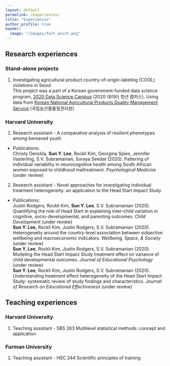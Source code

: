 ```yaml
---
layout: default
permalink: /experiences/
title: "Experiences"
author_profile: true
header:
  image: "/images/fort point.png"
---
```

## Research experiences
### Stand-alone projects
1. Investigating agricultural product country-of-origin-labeling (COOL) violations in Seoul  
This project was a part of a Korean government-funded data science program, [2020 Data Science Campus](http://bigjob.dbguide.net/) (2020 데이터 청년 캠퍼스). Using data from [Korean National Agricultural Products Quality Management Service](http://www.naqs.go.kr/main/main.do) (국립농산물품질관리원)

### Harvard University
1. Research assistant - A comparative analysis of resilient phenotypes among bereaved youth  
* Publications:  
Christy Denckla, **Sun Y. Lee**, Rockli Kim,  Georgina Spies, Jennifer Vasterling, S.V. Subramanian, Soraya Seedat (2020). Pattering of individual variability in neurocognitive health among South African women exposed to childhood maltreatment. *Psychological Medicine* (under review)

2. Research assistant - Novel approaches for investigating individual treatment heterogeneity: an application to the Head Start Impact Study  
* Publications:  
Justin Rodgers, Rockli Kim, **Sun Y. Lee**, S.V. Subramanian (2020). Quantifying the role of Head Start in explaining inter-child variation in cognitive, socio-developmental, and parenting outcomes. *Child Development* (under review)  
**Sun Y. Lee**, Rockli Kim, Justin Rodgers, S.V. Subramanian (2020). Heterogeneity around the country-level association between subjective wellbeing and macroeconomic indicators. *Wellbeing, Space, & Society* (under review)  
**Sun Y. Lee**, Rockli Kim, Justin Rodgers, S.V. Subramanian (2020). Modeling the Head Start Impact Study treatment effect on variance of child developmental outcomes. *Journal of Educational Psychology* (under review)  
**Sun Y. Lee**, Rockli Kim, Justin Rodgers, S.V. Subramanian (2020). Understanding treatment effect heterogeneity of the Head Start Impact Study: systematic review of study findings and characteristics. *Journal of Research on Educational Effectiveness* (under review)

## Teaching experiences
### Harvard University
1. Teaching assistant - SBS 263 Multilevel statistical methods: concept and application  

### Furman University
1. Teaching assistant -  HSC 244 Scientific principles of training



